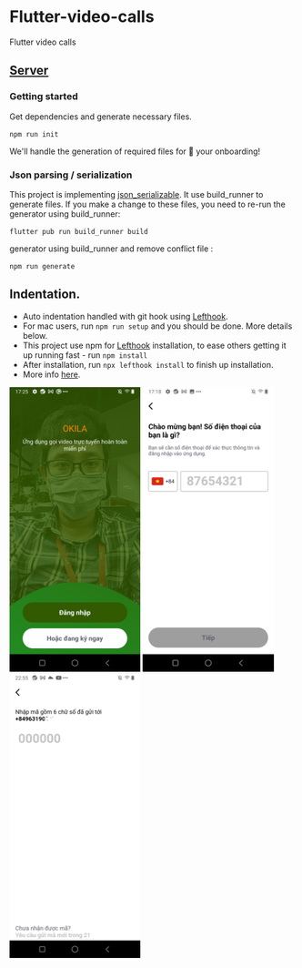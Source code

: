 # Flutter-video-calls
Flutter video calls

## [Server](https://github.com/VNAPNIC/kotlin-spring-boot)

### Getting started
Get dependencies and generate necessary files.
```
npm run init
```
We'll handle the generation of required files for 🚀 your onboarding!

### Json parsing / serialization
This project is implementing [json_serializable](https://pub.dev/packages/json_serializable).
It use build_runner to generate files. If you make a change to these files, you need to re-run the generator using build_runner:
```
flutter pub run build_runner build
```
generator using build_runner and remove conflict file :
```
npm run generate
```

## Indentation.
- Auto indentation handled with git hook using [Lefthook](https://github.com/Arkweid/lefthook).
- For mac users, run `npm run setup` and you should be done. More details below.
- This project use npm for [Lefthook](https://github.com/Arkweid/lefthook) installation, to ease others getting it up running fast - run `npm install`
- After installation, run `npx lefthook install` to finish up installation.
- More info [here](https://github.com/Arkweid/lefthook/blob/master/docs/node.md).


<img height="500px" src = "./screenshots/introduction.png" alt ="Loading"> <img height="500px" src = "./screenshots/get_verify_code.png" alt ="Loading"> <img height="500px" src = "./screenshots/verify_code.png" alt ="Loading">

